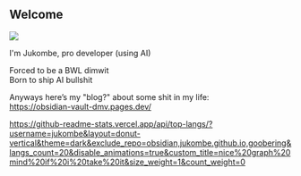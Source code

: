 ## Welcome

![](https://cdn.7tv.app/emote/01F6NMMEER00015NVG2J8ZH77N/4x.avif)

I'm Jukombe, pro developer (using AI)

Forced to be a BWL dimwit  
Born to ship AI bullshit

Anyways here’s my "blog?" about some shit in my life:  
https://obsidian-vault-dmv.pages.dev/

https://github-readme-stats.vercel.app/api/top-langs/?username=jukombe&layout=donut-vertical&theme=dark&exclude_repo=obsidian,jukombe.github.io,goobering&langs_count=20&disable_animations=true&custom_title=nice%20graph%20mind%20if%20i%20take%20it&size_weight=1&count_weight=0
